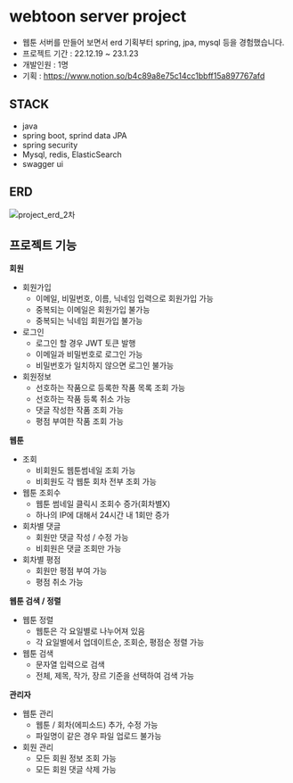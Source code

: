 # webtoon server project
- 웹툰 서버를 만들어 보면서 erd 기획부터 spring, jpa, mysql 등을 경험했습니다.
- 프로젝트 기간 : 22.12.19 ~ 23.1.23
- 개발인원 : 1명
- 기획 : https://www.notion.so/b4c89a8e75c14cc1bbff15a897767afd

## STACK

- java
- spring boot, sprind data JPA
- spring security
- Mysql, redis, ElasticSearch
- swagger ui

## ERD
![project_erd_2차](https://user-images.githubusercontent.com/97837003/214112223-6ea44756-de68-4fd3-9c35-e88aa0b65b2f.png)

## 프로젝트 기능

**회원**

- 회원가입
    - 이메일, 비밀번호, 이름, 닉네임 입력으로 회원가입 가능
    - 중복되는 이메일은 회원가입 불가능
    - 중복되는 닉네임 회원가입 불가능
- 로그인
    - 로그인 할 경우 JWT 토큰 발행
    - 이메일과 비밀번호로 로그인 가능
    - 비밀번호가 일치하지 않으면 로그인 불가능
- 회원정보
    - 선호하는 작품으로 등록한 작품 목록 조회 가능
    - 선호하는 작품 등록 취소 가능
    - 댓글 작성한 작품 조회 가능
    - 평점 부여한 작품 조회 가능

**웹툰**

- 조회
    - 비회원도 웹툰썸네일 조회 가능
    - 비회원도 각 웹툰 회차 전부 조회 가능
- 웹툰 조회수
    - 웹툰 썸네일 클릭시 조회수 증가(회차별X)
    - 하나의 IP에 대해서 24시간 내 1회만 증가
- 회차별 댓글
    - 회원만 댓글 작성 / 수정 가능
    - 비회원은 댓글 조회만 가능
- 회차별 평점
    - 회원만 평점 부여 가능
    - 평점 취소 가능

**웹툰 검색 / 정렬**

- 웹툰 정렬
    - 웹툰은 각 요일별로 나누어져 있음
    - 각 요일별에서 업데이트순, 조회순, 평점순 정렬 가능
- 웹툰 검색
    - 문자열 입력으로 검색
    - 전체, 제목, 작가, 장르 기준을 선택하여 검색 가능

**관리자**

- 웹툰 관리
    - 웹툰 / 회차(에피소드) 추가, 수정 가능
    - 파일명이 같은 경우 파일 업로드 불가능
- 회원 관리
    - 모든 회원 정보 조회 가능
    - 모든 회원 댓글 삭제 가능
